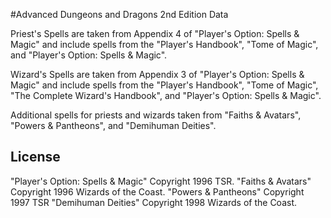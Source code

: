 #Advanced Dungeons and Dragons 2nd Edition Data

Priest's Spells are taken from Appendix 4 of "Player's Option: Spells & Magic" and include spells from the "Player's Handbook", "Tome of Magic", and "Player's Option: Spells & Magic".

Wizard's Spells are taken from Appendix 3 of "Player's Option: Spells & Magic" and include spells from the "Player's Handbook", "Tome of Magic", "The Complete Wizard's Handbook", and "Player's Option: Spells & Magic".

Additional spells for priests and wizards taken from "Faiths & Avatars", "Powers & Pantheons", and "Demihuman Deities".

## License

"Player's Option: Spells & Magic" Copyright 1996 TSR.
"Faiths & Avatars" Copyright 1996 Wizards of the Coast.
"Powers & Pantheons" Copyright 1997 TSR
"Demihuman Deities" Copyright 1998 Wizards of the Coast.
